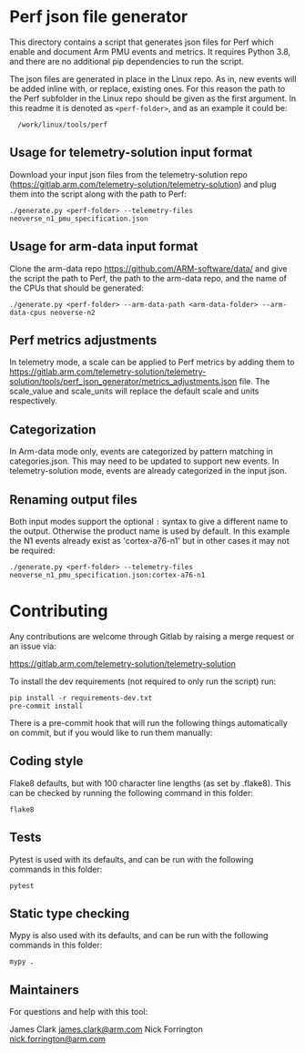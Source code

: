 # Perf json file generator

This directory contains a script that generates json files for Perf
which enable and document Arm PMU events and metrics. It requires Python
3.8, and there are no additional pip dependencies to run the script.

The json files are generated in place in the Linux repo. As in, new
events will be added inline with, or replace, existing ones. For this
reason the path to the Perf subfolder in the Linux repo should be given
as the first argument. In this readme it is denoted as `<perf-folder>`,
and as an example it could be:

```
  /work/linux/tools/perf
```

## Usage for telemetry-solution input format

Download your input json files from the telemetry-solution repo
(https://gitlab.arm.com/telemetry-solution/telemetry-solution) and plug
them into the script along with the path to Perf:

```
./generate.py <perf-folder> --telemetry-files neoverse_n1_pmu_specification.json
```

## Usage for arm-data input format

Clone the arm-data repo https://github.com/ARM-software/data/ and give
the script the path to Perf, the path to the arm-data repo, and the name
of the CPUs that should be generated:

```
./generate.py <perf-folder> --arm-data-path <arm-data-folder> --arm-data-cpus neoverse-n2
```

## Perf metrics adjustments

In telemetry mode, a scale can be applied to Perf metrics by adding them to
https://gitlab.arm.com/telemetry-solution/telemetry-solution/tools/perf_json_generator/metrics_adjustments.json file.
The scale_value and scale_units will replace the default scale and units respectively.

## Categorization

In Arm-data mode only, events are categorized by pattern matching in
categories.json. This may need to be updated to support new events. In
telemetry-solution mode, events are already categorized in the input
json.

## Renaming output files

Both input modes support the optional `:` syntax to give a different
name to the output. Otherwise the product name is used by default. In
this example the N1 events already exist as 'cortex-a76-n1' but in other
cases it may not be required:

```
./generate.py <perf-folder> --telemetry-files neoverse_n1_pmu_specification.json:cortex-a76-n1
```

# Contributing

Any contributions are welcome through Gitlab by raising a merge request
or an issue via:

  https://gitlab.arm.com/telemetry-solution/telemetry-solution

To install the dev requirements (not required to only run the script)
run:

```
pip install -r requirements-dev.txt
pre-commit install
```

There is a pre-commit hook that will run the following things
automatically on commit, but if you would like to run them manually:

## Coding style

Flake8 defaults, but with 100 character line lengths (as set by
.flake8). This can be checked by running the following command in this
folder:

```
flake8
```

## Tests

Pytest is used with its defaults, and can be run with the
following commands in this folder:

```
pytest
```

## Static type checking

Mypy is also used with its defaults, and can be run with the
following commands in this folder:

```
mypy .
```

## Maintainers

For questions and help with this tool:

James Clark <james.clark@arm.com>
Nick Forrington <nick.forrington@arm.com>
